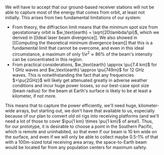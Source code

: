 We will have to accept that our ground-based receiver stations will not be able to capture most of the energy that comes from orbit, at least not initially. This arises from two fundamental limitations of our system:

- From theory, the diffraction limit means that the minimum spot size from geostationary orbit is $w_\text{earth} = \sqrt{2D\lambda/\pi}$, which we derived in [[Ideal laser beam divergence]]. We also showed in [[Computing the theoretical minimum divergence beam]] that this is a fundamental limit that cannot be overcome, and even in this ideal circumstance, a maximum of only $1/e^2 \approx 86\%$ of the beam's intensity can be concentrated in this region.
- From practical considerations, $w_\text{earth} \approx \pu{7.4 km}$ for 1 GHz waves and $w_\text{earth} \approx \pu{749m}$ for 12 GHz waves. This is notwithstanding the fact that any frequencies $>\pu{2GHz}$ will likely get attenuated greatly in adverse weather conditions and incur huge power losses, so our best-case spot size (beam radius) for the beam at Earth's surface is likely to be at least a kilometer, if not more.

This means that to capture the power efficiently, we'll need huge, kilometer-wide arrays, but starting out, we don't have that available to us, especially because of our plan to convert old oil rigs into receiving platforms (and we'll need a lot of those to cover $\pu{1 km} \times \pu{1 km}$ of area!). Thus, for our prototype, it is desirable to choose a point in the Southern Pacific, which is remote and uninhabited, so that even if our beam is 10 km wide on the surface, and even if we will only be able to collect maybe 0.5-1% of that with a 100m-sized total receiving area array, the space-to-Earth beam would be located far from any population centers for maximum safety.